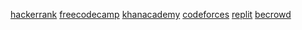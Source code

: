 
<p align="left">
<a href="https://www.hackerrank.com/nandersondsr" target="_blank">hackerrank</a>
<a href="https://www.freecodecamp.org/nanderson-rodrigues" target="_blank">freecodecamp</a>
<a href="https://pt.khanacademy.org/profile/nandersondsr/" target="_blank">khanacademy</a>
<a href="https://codeforces.com/profile/Nanderson" target="_blank">codeforces</a> 
<a href="https://replit.com/@nandersonr" target="_blank">replit</a>
<a href="https://www.beecrowd.com.br/judge/pt/profile/547927">becrowd</a>
</p>

